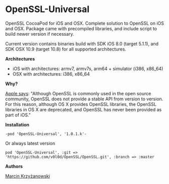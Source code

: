 OpenSSL-Universal
=======

OpenSSL CocoaPod for iOS and OSX. Complete solution to OpenSSL on iOS and OSX. Package came with precompiled libraries, and include script to build newer version if necessary.

Current version contains binaries build with SDK iOS 8.0 (target 5.1.1), and SDK OSX 10.9 (target 10.8) for all supported architectures.

**Architectures**

- iOS with architectures: armv7, armv7s, arm64 + simulator (i386, x86_64)
- OSX with architectures: i386, x86_64

**Why?**

[Apple says](https://developer.apple.com/library/mac/documentation/security/Conceptual/cryptoservices/GeneralPurposeCrypto/GeneralPurposeCrypto.html):
"Although OpenSSL is commonly used in the open source community, OpenSSL does not provide a stable API from version to version. For this reason, although OS X provides OpenSSL libraries, the OpenSSL libraries in OS X are deprecated, and OpenSSL has never been provided as part of iOS."

**Installation**

````
-pod 'OpenSSL-Universal', '1.0.1.k'-
````

Or always latest version

````
pod 'OpenSSL-Universal', :git => 'https://github.com/v0l0d/OpenSSL/OpenSSL.git', :branch => :master
````

**Authors**

[Marcin Krzyżanowski](https://twitter.com/krzyzanowskim)
